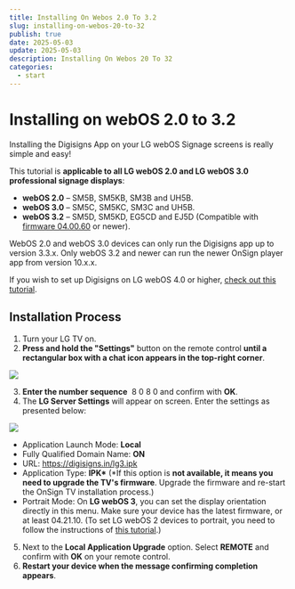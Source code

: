 ```yaml
---
title: Installing On Webos 2.0 To 3.2
slug: installing-on-webos-20-to-32
publish: true
date: 2025-05-03
update: 2025-05-03
description: Installing On Webos 20 To 32
categories:
  - start
---
```


Installing on webOS 2.0 to 3.2
==============================

Installing the Digisigns App on your LG webOS Signage screens is really simple and easy!

This tutorial is **applicable to all LG webOS 2.0 and LG webOS 3.0 professional signage displays**:

* **webOS 2.0** – SM5B, SM5KB, SM3B and UH5B.
* **webOS 3.0** – SM5C, SM5KC, SM3C and UH5B.
* **webOS 3.2** – SM5D, SM5KD, EG5CD and EJ5D (Compatible with [firmware 04.00.60](/02_player-installation/19_lg-webos/08_updating-lg-webos-firmware) or newer).

WebOS 2.0 and webOS 3.0 devices can only run the Digisigns app up to version 3.3.x. Only webOS 3.2 and newer can run the newer OnSign player app from version 10.x.x.

If you wish to set up Digisigns on LG webOS 4.0 or higher, [check out this tutorial](/02_player-installation/19_lg-webos/03_installing-on-webos-40-to-60).

Installation Process
--------------------

1. Turn your LG TV on.
2. **Press and hold the "Settings"** button on the remote control **until a rectangular box with a chat icon appears in the top-right corner**.

![](https://static.helpjuice.com/helpjuice_production/uploads/upload/image/23821/direct/1731511282946/how-to-install-onsign-tv-on-lg-webos-2-0-and-3-0_1.jpg)

3. **Enter the number sequence**  8 0 8 0 and confirm with **OK**.
4. The **LG Server Settings** will appear on screen. Enter the settings as presented below:

![](https://static.helpjuice.com/helpjuice_production/uploads/upload/image/23821/direct/1731511465920/how-to-install-onsign-tv-on-lg-webos-2-0-and-3-0_2.jpg)

* Application Launch Mode: **Local**
* Fully Qualified Domain Name: **ON**
* URL: https://digisigns.in/lg3.ipk 
* Application Type: **IPK\*** (\*If this option is **not available, it means you need to upgrade the TV's firmware**. Upgrade the firmware and re-start the OnSign TV installation process.)
* Portrait Mode: On **LG webOS 3**, you can set the display orientation directly in this menu. Make sure your device has the latest firmware, or at least 04.21.10. (To set LG webOS 2 devices to portrait, you need to follow the instructions of [this tutorial](/02_player-installation/19_lg-webos/05_rotating-screen-on-webos-20).)

5. Next to the **Local Application Upgrade** option. Select **REMOTE** and confirm with **OK** on your remote control.
6. **Restart your device when the message confirming completion appears**.
